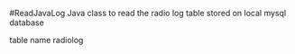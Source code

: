 #ReadJavaLog
Java class to read the radio log table stored on local mysql database

table name radiolog
